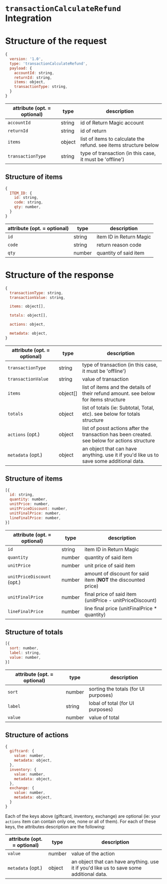 # `transactionCalculateRefund` Integration

# Structure of the request
```js
{
  version: '1.0',
  type: 'transactionCalculateRefund',
  payload: {
    accountId: string,
    returnId: string,
    items: object,
    transactionType: string,
  }
}
```

| attribute (opt. = optional)  | type  | description  |
|---|---|---|
| `accountId`  | string  | id of Return Magic account  |
| `returnId`  | string  | id of return  |
| `items`  | object  | list of items to calculate the refund. see items structure below  |
| `transactionType`  | string  | type of transaction (in this case, it must be 'offline')  |

## Structure of items
```js
{
  ITEM_ID: {
    id: string,
    code: string,
    qty: number,
  }
}
```

| attribute (opt. = optional)  | type  | description  |
|---|---|---|
| `id`  | string  | item ID in Return Magic  |
| `code`  | string  | return reason code  |
| `qty`  | number  | quantity of said item  |

# Structure of the response
```js
{
  transactionType: string,
  transactionValue: string,

  items: object[],

  totals: object[],

  actions: object,

  metadata: object,
}
```

| attribute (opt. = optional)  | type  | description  |
|---|---|---|
| `transactionType`  | string  | type of transaction (in this case, it must be 'offline')  |
| `transactionValue`  | string  | value of transaction  |
| `items`  | object[]  | list of items and the details of their refund amount. see below for items structure  |
| `totals`  | object  | list of totals (ie: Subtotal, Total, etc). see below for totals structure  |
| `actions` (opt.)  | object  | list of posst actions after the transaction has been created. see below for actions structure  |
| `metadata` (opt.)  | object  | an object that can have anything. use it if you'd like us to save some additional data.  |

## Structure of items
```js
[{
  id: string,
  quantity: number,
  unitPrice: number,
  unitPriceDiscount: number,
  unitFinalPrice: number,
  lineFinalPrice: number,
}]
```

| attribute (opt. = optional)  | type  | description  |
|---|---|---|
| `id`  | string  | item ID in Return Magic  |
| `quantity`  | number  | quantity of said item  |
| `unitPrice`  | number  | unit price of said item  |
| `unitPriceDiscount` (opt.)  | number  | amount of discount for said item (**NOT** the discounted price) |
| `unitFinalPrice`  | number  | final price of said item (unitPrice - unitPriceDiscount)  |
| `lineFinalPrice`  | number  | line final price (unitFinalPrice * quantity)  |

## Structure of totals
```js
[{
  sort: number,
  label: string,
  value: number,
}]
```

| attribute (opt. = optional)  | type  | description  |
|---|---|---|
| `sort`  | number  | sorting the totals (for UI purposes)  |
| `label`  | string  | lobal of total (for UI purposes)  |
| `value`  | number  | value of total  |

## Structure of actions
```js
{
  giftcard: {
    value: number,
    metadata: object,
  },
  inventory: {
    value: number,
    metadata: object,
  },
  exchange: {
    value: number,
    metadata: object,
  }
}
```

Each of the keys above (giftcard, inventory, exchange) are optional (ie: your `actions` item can contain only one, none or all of them). For each of these keys, the attributes description are the following:

| attribute (opt. = optional)  | type  | description  |
|---|---|---|
| `value`  | number  | value of the action |
| `metadata` (opt.)  | object  | an object that can have anything. use it if you'd like us to save some additional data. |
